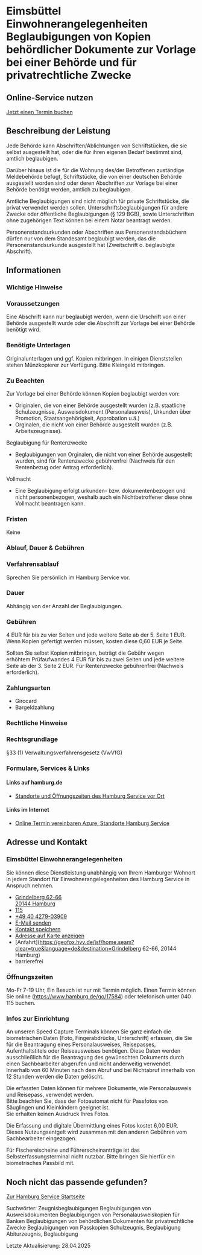 




Eimsbüttel Einwohnerangelegenheiten Beglaubigungen von Kopien behördlicher Dokumente zur Vorlage bei einer Behörde und für privatrechtliche Zwecke
==================================================================================================================================================

Online-Service nutzen
---------------------

[Jetzt einen Termin buchen](https://driveport.de/termine/?MA=1)

Beschreibung der Leistung
-------------------------

Jede Behörde kann Abschriften/Ablichtungen von Schriftstücken, die sie selbst ausgestellt hat, oder die für ihren eigenen Bedarf bestimmt sind, amtlich beglaubigen.

Darüber hinaus ist die für die Wohnung des/der Betroffenen zuständige Meldebehörde befugt, Schriftstücke, die von einer deutschen Behörde ausgestellt worden sind oder deren Abschriften zur Vorlage bei einer Behörde benötigt werden, amtlich zu beglaubigen.

Amtliche Beglaubigungen sind nicht möglich für private Schriftstücke, die privat verwendet werden sollen. Unterschriftsbeglaubigungen für andere Zwecke oder öffentliche Beglaubigungen (§ 129 BGB), sowie Unterschriften ohne zugehörigen Text können bei einem Notar beantragt werden.

Personenstandsurkunden oder Abschriften aus Personenstandsbüchern dürfen nur von dem Standesamt beglaubigt werden, das die Personenstandsurkunde ausgestellt hat (Zweitschrift o. beglaubigte Abschrift).

Informationen
-------------

### Wichtige Hinweise

### Voraussetzungen

Eine Abschrift kann nur beglaubigt werden, wenn die Urschrift von einer Behörde ausgestellt wurde oder die Abschrift zur Vorlage bei einer Behörde benötigt wird.

### Benötigte Unterlagen

Originalunterlagen und ggf. Kopien mitbringen. In einigen Dienststellen stehen Münzkopierer zur Verfügung. Bitte Kleingeld mitbringen.

### Zu Beachten

Zur Vorlage bei einer Behörde können Kopien beglaubigt werden von:

* Originalen, die von einer Behörde ausgestellt wurden (z.B. staatliche Schulzeugnisse, Ausweisdokument (Personalausweis), Urkunden über Promotion, Staatsangehörigkeit, Approbation u.ä.)
* Orginalen, die nicht von einer Behörde ausgestellt wurden (z.B. Arbeitszeugnisse).

Beglaubigung für Rentenzwecke

* Beglaubigungen von Orginalen, die nicht von einer Behörde ausgestellt wurden, sind für Rentenzwecke gebührenfrei (Nachweis für den Rentenbezug oder Antrag erforderlich).

Vollmacht

* Eine Beglaubigung erfolgt urkunden- bzw. dokumentenbezogen und nicht personenbezogen, weshalb auch ein Nichtbetroffener diese ohne Vollmacht beantragen kann.

### Fristen

Keine

### Ablauf, Dauer & Gebühren

### Verfahrensablauf

Sprechen Sie persönlich im Hamburg Service vor.

### Dauer

Abhängig von der Anzahl der Beglaubigungen.

### Gebühren

4 EUR für bis zu vier Seiten und jede weitere Seite ab der 5. Seite 1 EUR. Wenn Kopien gefertigt werden müssen, kosten diese 0,60 EUR je Seite.  
  
Sollten Sie selbst Kopien mitbringen, beträgt die Gebühr wegen erhöhtem Prüfaufwandes 4 EUR für bis zu zwei Seiten und jede weitere Seite ab der 3. Seite 2 EUR. Für Rentenzwecke gebührenfrei (Nachweis erforderlich).

### Zahlungsarten

* Girocard
* Bargeldzahlung

### Rechtliche Hinweise

### Rechtsgrundlage

§33 (1) Verwaltungsverfahrensgesetz (VwVfG)

### Formulare, Services & Links

#### Links auf hamburg.de

* [Standorte und Öffnungszeiten des Hamburg Service vor Ort](https://www.hamburg.de/go/17584)

#### Links im Internet

* [Online Termin vereinbaren Azure, Standorte Hamburg Service](https://driveport.de/termine/?MA=1)

Adresse und Kontakt
-------------------

### Eimsbüttel Einwohnerangelegenheiten

Sie können diese Dienstleistung unabhängig von Ihrem Hamburger Wohnort in jedem Standort für Einwohnerangelegenheiten des Hamburg Service in Anspruch nehmen.

* [Grindelberg 62-66   
  20144 Hamburg](#)
* [115](tel:+4940115 "115")
* [+49 40 4279-03909](tel:+4940427903909 "+49 40 4279-03909")
* [E-Mail senden](mailto:e.eimsbuettel@hamburgservice.de)
* [Kontakt speichern](//iason.hamburg.de/befi/info/vcard/111094194/ "Kontakt speichern")
* [Adresse auf Karte anzeigen](#)
* [Anfahrt](https://geofox.hvv.de/jsf/home.seam?clear=true&language=de&destination=Grindelberg 62-66, 20144 Hamburg)
* barrierefrei

### Öffnungszeiten

Mo-Fr 7-19 Uhr, Ein Besuch ist nur mit Termin möglich. Einen Termin können Sie online (https://www.hamburg.de/go/17584) oder telefonisch unter 040 115 buchen.

### Infos zur Einrichtung

An unseren Speed Capture Terminals können Sie ganz einfach die biometrischen Daten (Foto, Fingerabdrücke, Unterschrift) erfassen, die Sie für die Beantragung eines Personalausweises, Reisepasses, Aufenthaltstitels oder Reiseausweises benötigen. Diese Daten werden ausschließlich für die Beantragung des gewünschten Dokuments durch einen Sachbearbeiter abgerufen und nicht anderweitig verwendet. Innerhalb von 60 Minuten nach dem Abruf und bei Nichtabruf innerhalb von 12 Stunden werden die Daten gelöscht.  
  
Die erfassten Daten können für mehrere Dokumente, wie Personalausweis und Reisepass, verwendet werden.  
Bitte beachten Sie, dass der Fotoautomat nicht für Passfotos von Säuglingen und Kleinkindern geeignet ist.  
Sie erhalten keinen Ausdruck Ihres Fotos.  
  
Die Erfassung und digitale Übermittlung eines Fotos kostet 6,00 EUR. Dieses Nutzungsentgelt wird zusammen mit den anderen Gebühren vom Sachbearbeiter eingezogen.  
  
Für Fischereischeine und Führerscheinanträge ist das Selbsterfassungsterminal nicht nutzbar. Bitte bringen Sie hierfür ein biometrisches Passbild mit.

Noch nicht das passende gefunden?
---------------------------------

 [Zur Hamburg Service Startseite](/service/)

Suchwörter: Zeugnisbeglaubigungen Beglaubigungen von Ausweisdokumenten Beglaubigungen von Personalausweiskopien für Banken Beglaubigungen von behördlichen Dokumenten für privatrechtliche Zwecke Beglaubigungen von Passkopien Schulzeugnis, Beglaubigung Abiturzeugnis, Beglaubigung

Letzte Aktualisierung: 28.04.2025

